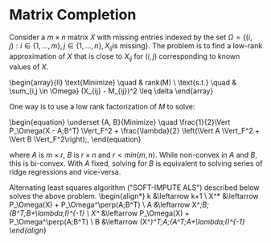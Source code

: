 # Matrix Completion

Consider a $m \times n$ matrix $X$ with missing entries indexed by the set $\Omega = \{(i,j) : i \in \{1,\ldots,m\}, j \in \{1, \ldots, n\}, X_{ij} \text{is missing}\}$. The problem is to find a low-rank approximation of $X$ that is close to $X_{ij}$ for $(i,j)$ corresponding to known values of $X$.

\begin{array}{ll}
\text{Minimize} \quad &  rank(M) \\
\text{s.t.} \quad & \sum_{i,j \in \Omega} (X_{ij} - M_{ij})^2 \leq \delta
\end{array}

One way is to use a low rank factorization of $M$ to solve:

\begin{equation}
\underset {A, B}{Minimize} \quad \frac{1}{2}\Vert P_\Omega(X - A\;B^T) \Vert_F^2 + \frac{\lambda}{2} \left(\Vert A \Vert_F^2 + \Vert B \Vert_F^2\right)\;,
\end{equation}

where $A$ is $m \times r$, $B$ is $r \times n$ and $r < min(m,n)$. While non-convex in $A$ and $B$, this is bi-convex. With $A$ fixed, solving for $B$ is equivalent to solving series of ridge regressions and vice-versa. 

Alternating least squares algorithm ("SOFT-IMPUTE ALS") described below solves the above problem.
\begin{align*}
k &\leftarrow k+1 \\
X^* &\leftarrow P_\Omega(X) + P_\Omega^\perp(A\;B^T) \\
A &\leftarrow X^*\;B\;(B^T\;B+\lambda\;I)^{-1}  \\
X^* &\leftarrow P_\Omega(X) + P_\Omega^\perp(A\;B^T) \\
B &\leftarrow (X^*)^T\;A\;(A^T\;A+\lambda\;I)^{-1} 
\end{align*}
